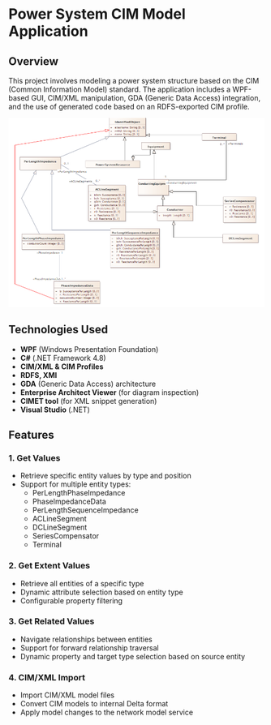 # Power System CIM Model Application

## Overview

This project involves modeling a power system structure based on the CIM (Common Information Model) standard. The application includes a WPF-based GUI, CIM/XML manipulation, GDA (Generic Data Access) integration, and the use of generated code based on an RDFS-exported CIM profile.

![UML Diagram](diagram.png)

## Technologies Used

- **WPF** (Windows Presentation Foundation)
- **C#** (.NET Framework 4.8)
- **CIM/XML & CIM Profiles**
- **RDFS, XMI**
- **GDA** (Generic Data Access) architecture
- **Enterprise Architect Viewer** (for diagram inspection)
- **CIMET tool** (for XML snippet generation)
- **Visual Studio** (.NET)

## Features

### 1. Get Values
- Retrieve specific entity values by type and position
- Support for multiple entity types:
  - PerLengthPhaseImpedance
  - PhaseImpedanceData
  - PerLengthSequenceImpedance
  - ACLineSegment
  - DCLineSegment
  - SeriesCompensator
  - Terminal

### 2. Get Extent Values
- Retrieve all entities of a specific type
- Dynamic attribute selection based on entity type
- Configurable property filtering

### 3. Get Related Values
- Navigate relationships between entities
- Support for forward relationship traversal
- Dynamic property and target type selection based on source entity

### 4. CIM/XML Import
- Import CIM/XML model files
- Convert CIM models to internal Delta format
- Apply model changes to the network model service
